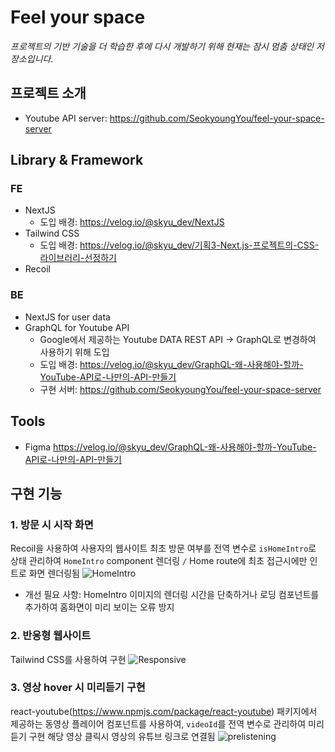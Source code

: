 # Feel your space
*프로젝트의 기반 기술을 더 학습한 후에 다시 개발하기 위해 현재는 잠시 멈춤 상태인 저장소입니다.*
## 프로젝트 소개


- Youtube API server: https://github.com/SeokyoungYou/feel-your-space-server

## Library & Framework
### FE
- NextJS
  - 도입 배경: https://velog.io/@skyu_dev/NextJS
- Tailwind CSS
  - 도입 배경: https://velog.io/@skyu_dev/기획3-Next.js-프로젝트의-CSS-라이브러리-선정하기
- Recoil
### BE
- NextJS for user data
- GraphQL for Youtube API
  - Google에서 제공하는 Youtube DATA REST API -> GraphQL로 변경하여 사용하기 위해 도입
  - 도입 배경: https://velog.io/@skyu_dev/GraphQL-왜-사용해야-할까-YouTube-API로-나만의-API-만들기
  - 구현 서버: https://github.com/SeokyoungYou/feel-your-space-server
## Tools
- Figma
https://velog.io/@skyu_dev/GraphQL-왜-사용해야-할까-YouTube-API로-나만의-API-만들기

## 구현 기능
### 1. 방문 시 시작 화면
Recoil을 사용하여 사용자의 웹사이트 최초 방문 여부를 전역 변수로 `isHomeIntro`로 상태 관리하여 `HomeIntro` component 렌더링
`/` Home route에 최초 접근시에만 인트로 화면 렌더링됨
![HomeIntro](https://user-images.githubusercontent.com/79842380/197392885-f4dee806-472a-461f-b702-7e4c9c02ae82.gif)
+ 개선 필요 사항: HomeIntro 이미지의 렌더링 시간을 단축하거나 로딩 컴포넌트를 추가하여 홈화면이 미리 보이는 오류 방지


### 2. 반응형 웹사이트
Tailwind CSS를 사용하여 구현
![Responsive](https://user-images.githubusercontent.com/79842380/197393182-ab4b7c84-7ad6-4449-8088-d1ac4f2f07fb.gif)


### 3. 영상 hover 시 미리듣기 구현
react-youtube(https://www.npmjs.com/package/react-youtube) 패키지에서 제공하는 동영상 플레이어 컴포넌트를 사용하여, `videoId`를 전역 변수로 관리하여 미리듣기 구현
해당 영상 클릭시 영상의 유튜브 링크로 연결됨
![prelistening](https://user-images.githubusercontent.com/79842380/197393262-446c5485-fd01-4ebf-b854-d78278a334f8.gif)

